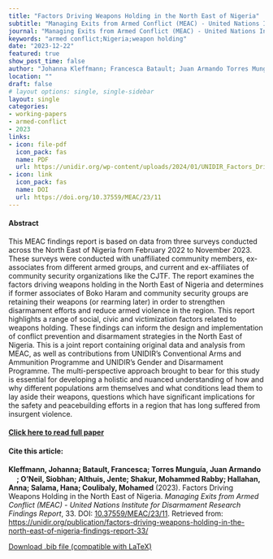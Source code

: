 ```yaml
---
title: "Factors Driving Weapons Holding in the North East of Nigeria"
subtitle: "Managing Exits from Armed Conflict (MEAC) - United Nations Institute for Disarmament Research Findings Report" 
journal: "Managing Exits from Armed Conflict (MEAC) - United Nations Institute for Disarmament Research Findings Report" 
keywords: "armed conflict;Nigeria;weapon holding" 
date: "2023-12-22"
featured: true
show_post_time: false
author: "Johanna Kleffmann; Francesca Batault; Juan Armando Torres Munguía; Siobhan O’Neil; Jente Althuis; Mohammed Rabby Shakur; Anna Hallahan; Hana Salama; Mohamed Coulibaly"
location: ""
draft: false
# layout options: single, single-sidebar
layout: single
categories:
- working-papers
- armed-conflict
- 2023
links:
- icon: file-pdf
  icon_pack: fas
  name: PDF
  url: https://unidir.org/wp-content/uploads/2024/01/UNIDIR_Factors_Driving_Weapons_Holding_in_the_North_East_of_Nigeria_MEAC_Findings_Report_33.pdf
- icon: link
  icon_pack: fas
  name: DOI
  url: https://doi.org/10.37559/MEAC/23/11
---
```




<h4> Abstract </h4>
<p> This MEAC findings report is based on data from three surveys conducted across the North East of Nigeria from February 2022 to November 2023. These surveys were conducted with unaffiliated community members, ex-associates from different armed groups,  and current and ex-affiliates of community security organizations like the CJTF.  
The report examines the factors driving weapons holding in the North East of Nigeria and determines if former associates of Boko Haram and community security groups are retaining their weapons (or rearming later) in order to strengthen disarmament efforts and reduce armed violence in the region. This report highlights a range of social, civic and victimization factors related to weapons holding. These findings can inform the design and implementation of conflict prevention and disarmament strategies in the North East of Nigeria.
This is a joint report containing original data and analysis from MEAC, as well as contributions from UNIDIR’s Conventional Arms and Ammunition Programme and UNIDIR’s Gender and Disarmament Programme. The multi-perspective approach brought to bear for this study is essential for developing a holistic and nuanced understanding of how and why different populations arm themselves and what conditions lead them to lay aside their weapons, questions which have significant implications for the safety and peacebuilding efforts in a region that has long suffered from insurgent violence. </p>

<h4> <a href="https://unidir.org/publication/factors-driving-weapons-holding-in-the-north-east-of-nigeria-findings-report-33/" target="_blank"> Click here to read full paper </a></h4>

<h4>Cite this article: </h4>
<p><b>Kleffmann, Johanna; Batault, Francesca; Torres Munguía, Juan Armando<a href="https://orcid.org/0000-0003-3432-6941" target="_blank"><img src="https://fontawesome.com/icons/orcid?f=brands&s=solid" height="16" width="16" ></a>; O’Neil, Siobhan; Althuis, Jente; Shakur, Mohammed Rabby; Hallahan, Anna; Salama, Hana; Coulibaly, Mohamed</b> (2023). Factors Driving Weapons Holding in the North East of Nigeria. <i>Managing Exits from Armed Conflict (MEAC) - United Nations Institute for Disarmament Research Findings Report</i>, 33. DOI: <a href="https://unidir.org/publication/factors-driving-weapons-holding-in-the-north-east-of-nigeria-findings-report-33/" target="_blank">10.37559/MEAC/23/11</a>. Retrieved from: <a href="https://unidir.org/publication/factors-driving-weapons-holding-in-the-north-east-of-nigeria-findings-report-33/" target="_blank">https://unidir.org/publication/factors-driving-weapons-holding-in-the-north-east-of-nigeria-findings-report-33/</a></p>

<a href="cite.bib" download="cite.bib" class="button"> Download .bib file (compatible with LaTeX) </a>
